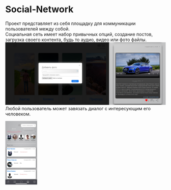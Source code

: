 # Social-Network
Проект представляет из себя площадку для коммуникации пользователей между собой.<br>
Социальная сеть имеет набор привычных опций, создание постов, загрузка своего контента, будь то аудио, видео или фото файлы.
<br>
![alt text](screenshots/добавление_фото_и_пост.png "Добавление фотографии в галлерею и пост")
<br>
Любой пользователь может завязать диалог с интересующим его человеком.
<br>
<div style="width: 100px;"><img src="screenshots/чат.jpg"></div>
<br>
